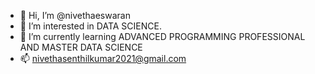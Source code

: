 - 👋 Hi, I’m @nivethaeswaran
- 👀 I’m interested in DATA SCIENCE.
- 🌱 I’m currently learning ADVANCED PROGRAMMING PROFESSIONAL AND MASTER DATA SCIENCE
- 📫 nivethasenthilkumar2021@gmail.com

<!---
nivethaeswaran/nivethaeswaran is a ✨ special ✨ repository because its `README.md` (this file) appears on your GitHub profile.
You can click the Preview link to take a look at your changes.
--->
